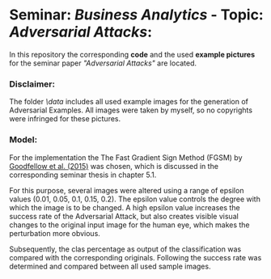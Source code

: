 # Seminar: _Business Analytics_  -  Topic: _Adversarial Attacks_: 
In this repository the corresponding __code__ and the used __example pictures__ for the seminar paper _"Adversarial Attacks"_ are located.

###  Disclaimer: 
The folder _\data_ includes all used example images for the generation of Adversarial Examples.
All images were taken by myself, so no copyrights were infringed for these pictures.

### Model:

For the implementation the The Fast Gradient Sign Method (FGSM) by [Goodfellow et al. (2015)](https://arxiv.org/abs/1412.6572) was chosen, which is discussed in the corresponding seminar thesis in chapter 5.1.

For this purpose, several images were altered using a range of epsilon values (0.01, 0.05, 0.1, 0.15, 0.2). The epsilon value controls the degree with which the image is to be changed. A high epsilon value increases the success rate of the Adversarial Attack, but also creates visible visual changes to the original input image for the human eye, which makes the perturbation more obvious.

Subsequently, the clas percentage as output of the classification was compared with the corresponding originals. Following the success rate was determined and compared between all used sample images.
